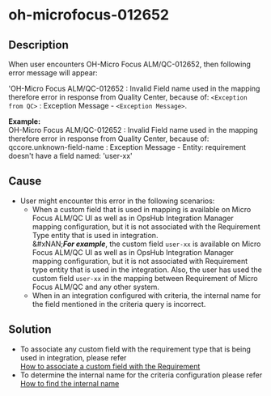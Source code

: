 # oh-microfocus-012652

## Description

When user encounters OH-Micro Focus ALM/QC-012652, then following error message will appear:

'OH-Micro Focus ALM/QC-012652 : Invalid Field name used in the mapping therefore error in response from Quality Center, because of: `<Exception from QC>` : Exception Message - `<Exception Message>`.

**Example:**\
OH-Micro Focus ALM/QC-012652 : Invalid Field name used in the mapping therefore error in response from Quality Center, because of: qccore.unknown-field-name : Exception Message - Entity: requirement doesn't have a field named: 'user-xx'

## Cause

* User might encounter this error in the following scenarios:
  * When a custom field that is used in mapping is available on Micro Focus ALM/QC UI as well as in OpsHub Integration Manager mapping configuration, but it is not associated with the Requirement Type entity that is used in integration.\
    &#xNAN;_**For example**_, the custom field `user-xx` is available on Micro Focus ALM/QC UI as well as in OpsHub Integration Manager mapping configuration, but it is not associated with Requirement type entity that is used in the integration. Also, the user has used the custom field `user-xx` in the mapping between Requirement of Micro Focus ALM/QC and any other system.
  * When in an integration configured with criteria, the internal name for the field mentioned in the criteria query is incorrect.

## Solution

* To associate any custom field with the requirement type that is being used in integration, please refer\
  [How to associate a custom field with the Requirement](../../../../connectors/micro-focus-alm-qc.md#how-to-associate-a-custom-field-with-requirement)
* To determine the internal name for the criteria configuration please refer\
  [How to find the internal name](../../../../connectors/micro-focus-alm-qc.md#how-to-find-out-internal-name2fkey-in-versions)
